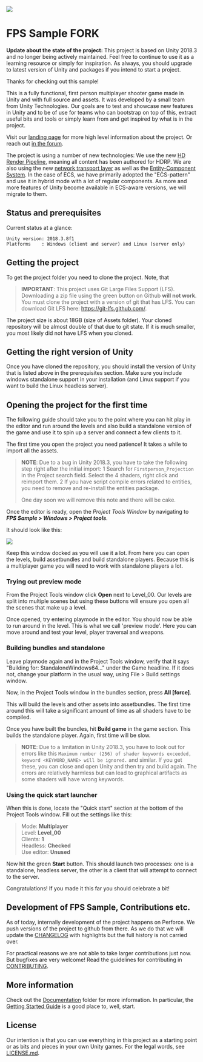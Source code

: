 ![](Documentation/Images/Banner.png)

# FPS Sample FORK

**Update about the state of the project:**
This project is based on Unity 2018.3 and no longer being actively maintained.
Feel free to continue to use it as a learning resource or simply for
inspiration. As always, you should upgrade to latest version of Unity
and packages if you intend to start a project.

Thanks for checking out this sample!

This is a fully functional, first person multiplayer shooter game made in
Unity and with full source and assets. It was developed by a small
team from Unity Technologies. Our goals are to test and showcase new
features in Unity and to be of use for teams who can bootstrap on top of
this, extract useful bits and tools or simply learn from and get inspired by
what is in the project.

Visit our [landing page](https://unity.com/fps-sample) for more high
level information about the project. Or reach out [in the forum](https://forum.unity.com/forums/fps-sample-game.184).

The project is using a number of new technologies: We use the new [HD Render
Pipeline](https://github.com/Unity-Technologies/ScriptableRenderPipeline), meaning 
all content has been authored for HDRP. We are also using the new
[network transport layer](https://github.com/Unity-Technologies/multiplayer) as well as the [Entity-Component System](https://unity3d.com/unity/features/job-system-ECS). 
In the case of ECS, we have primarily adopted the "ECS-pattern" and use it in
hybrid mode with a lot of regular components. As more and more features of
Unity become available in ECS-aware versions, we will migrate to them.

## Status and prerequisites

Current status at a glance:
```
Unity version: 2018.3.8f1
Platforms    : Windows (client and server) and Linux (server only)
```

## Getting the project

To get the project folder you need to clone the project.
Note, that 

> __IMPORTANT__: 
> This project uses Git Large Files Support (LFS). Downloading a zip file using the green button on Github
> **will not work**. You must clone the project with a version of git that has LFS.
> You can download Git LFS here: https://git-lfs.github.com/.

The project size is about 18GB (size of Assets folder). Your cloned repository
will be almost double of that due to git state. If it is much smaller,
you most likely did not have LFS when you cloned.

## Getting the right version of Unity

Once you have cloned the repository, you should install
the version of Unity that is listed above in the prerequisites section. Make
sure you include windows standalone support in your installation (and Linux support
if you want to build the Linux headless server).

## Opening the project for the first time

The following guide should take you to the point where
you can hit play in the editor and run around the levels and also build a
standalone version of the game and use it to spin up a server and connect a
few clients to it.

The first time you open the project you need patience! It takes a while
to import all the assets.

> __NOTE__: Due to a bug in Unity 2018.3, you have to take the following step right after the initial import:
> 1 Search for `Firstperson_Projection` in the Project search field. Select the 4 shaders, right click and reimport them.
> 2 If you have script compile errors related to entities, you need to remove and re-install the entities package.
>
> One day soon we will remove this note and there will be cake.

Once the editor is ready, open the _Project Tools Window_ by
navigating to ___FPS Sample > Windows > Project tools___.

It should look like this:

![](Documentation/Images/ProjectTools.png)

Keep this window docked as you will use it a lot. From here you can open the
levels, build assetbundles and build standalone players. Because this is a
multiplayer game you will need to work with standalone players a lot.

### Trying out preview mode

From the Project Tools window click __Open__ next to Level_00. Our levels are
split into multiple scenes but using these buttons will ensure you open all the scenes
that make up a level.

Once opened, try entering playmode in the editor. You should now
be able to run around in the level. This is what we call 'preview mode'. Here
you can move around and test your level, player traversal and weapons.

### Building bundles and standalone

Leave playmode again and in the Project Tools window, verify that
it says "Building for: StandaloneWindows64..." under the Game headline.
If it does not, change your platform in the usual way, using File > Build
settings window.

Now, in the Project Tools window in the bundles section, press __All \[force\]__.

This will build the levels and other assets into assetbundles. The first time
around this will take a significant amount of time as all shaders have to be
compiled.

Once you have built the bundles, hit __Build game__ in the game section.
This builds the standalone player. Again, first time will be slow.

> __NOTE__: Due to a limitation in Unity 2018.3, you have to look out for errors like this `Maximum number (256) of shader keywords exceeded, keyword <KEYWORD_NAME> will be ignored.` and similar. If you get these, you can close and open Unity and then try and build again. The errors are relatively harmless but can lead to graphical artifacts as some shaders will have wrong keywords.

### Using the quick start launcher

When this is done, locate the "Quick start" section at the bottom of the
Project Tools window. Fill out the settings like this:

> Mode: __Multiplayer__\
> Level: __Level_00__\
> Clients: __1__\
> Headless: __Checked__\
> Use editor: __Unused__

Now hit the green __Start__ button. This should launch two processes: one is
a standalone, headless server, the other is a client that will attempt to
connect to the server.

Congratulations! If you made it this far you should celebrate a bit!

## Development of FPS Sample, Contributions etc.

As of today, internally development of the project happens on Perforce. We
push versions of the project to github from there. As we do that we will update
the [CHANGELOG](CHANGELOG.md) with highlights but the full history is not
carried over.

For practical reasons we are not able to take larger contributions
just now. But bugfixes are very welcome! Read the guidelines for
contributing in [CONTRIBUTING](CONTRIBUTING.md).

## More information

Check out the [Documentation](Documentation/) folder for more information. In particular, the [Getting Started Guide](Documentation/GettingStarted.md) is a good place to, well, start.

## License

Our intention is that you can use everything in this project as a starting
point or as bits and pieces in your own Unity games. For the legal words, see
[LICENSE.md](LICENSE.md).
